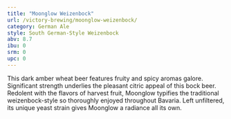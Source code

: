 ```yaml
---
title: "Moonglow Weizenbock"
url: /victory-brewing/moonglow-weizenbock/
category: German Ale
style: South German-Style Weizenbock
abv: 8.7
ibu: 0
srm: 0
upc: 0
---
```

This dark amber wheat beer features fruity and spicy aromas galore.  Significant strength underlies the pleasant citric appeal of this bock beer. Redolent with the flavors of harvest fruit, Moonglow typifies the traditional weizenbock-style so thoroughly enjoyed throughout Bavaria. Left unfiltered, its unique yeast strain gives Moonglow a radiance all its own.

